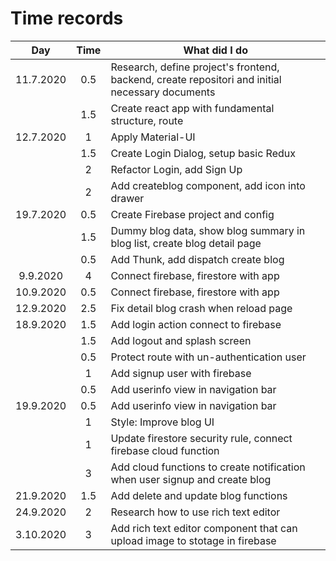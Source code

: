# Time records

|    Day    | Time | What did I do                                                                                   |
| :-------: | :--: | ----------------------------------------------------------------------------------------------- |
| 11.7.2020 | 0.5  | Research, define project's frontend, backend, create repositori and initial necessary documents |
|           | 1.5  | Create react app with fundamental structure, route                                              |
| 12.7.2020 |  1   | Apply Material-UI                                                                               |
|           | 1.5  | Create Login Dialog, setup basic Redux                                                          |
|           |  2   | Refactor Login, add Sign Up                                                                     |
|           |  2   | Add createblog component, add icon into drawer                                                  |
| 19.7.2020 | 0.5  | Create Firebase project and config                                                              |
|           | 1.5  | Dummy blog data, show blog summary in blog list, create blog detail page                        |
|           | 0.5  | Add Thunk, add dispatch create blog                                                             |
| 9.9.2020  |  4   | Connect firebase, firestore with app                                                            |
| 10.9.2020 | 0.5  | Connect firebase, firestore with app                                                            |
| 12.9.2020 | 2.5  | Fix detail blog crash when reload page                                                          |
| 18.9.2020 | 1.5  | Add login action connect to firebase                                                            |
|           | 1.5  | Add logout and splash screen                                                                    |
|           | 0.5  | Protect route with un-authentication user                                                       |
|           |  1   | Add signup user with firebase                                                                   |
|           | 0.5  | Add userinfo view in navigation bar                                                             |
| 19.9.2020 | 0.5  | Add userinfo view in navigation bar                                                             |
|           |  1   | Style: Improve blog UI                                                                          |
|           |  1   | Update firestore security rule, connect firebase cloud function                                 |
|           |  3   | Add cloud functions to create notification when user signup and create blog                     |
| 21.9.2020 | 1.5  | Add delete and update blog functions                                                            |
| 24.9.2020 |  2   | Research how to use rich text editor                                                            |
| 3.10.2020 |  3   | Add rich text editor component that can upload image to stotage in firebase                     |
